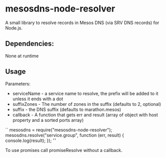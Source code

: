 # mesosdns-node-resolver

A small library to resolve records in Mesos DNS (via SRV DNS records) for Node.js.  

## Dependencies:

None at runtime

## Usage

Parameters:
 - serviceName - a service name to resolve, the prefix will be added to it unless it ends with a dot
 - suffixZones - The number of zones in the suffix (defaults to 2, optional)
 - suffix - the DNS suffix (defaults to marathon.mesos)
 - callback - A function that gets err and result (array of object with host property and a sorted ports array)

``
mesosdns = require("mesosdns-node-resolver");
mesosdns.resolve("service.group", function (err, result) {
  console.log(result);
});
׳׳

To use promises call promiseResolve without a callback.
